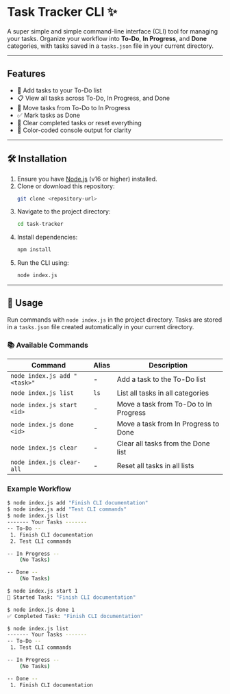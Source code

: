 # Task Tracker CLI ✨

A super simple and simple command-line interface (CLI) tool for managing your tasks. Organize your workflow into **To-Do**, **In Progress**, and **Done** categories, with tasks saved in a `tasks.json` file in your current directory.

---

##  Features

- 📝 Add tasks to your To-Do list
- 📋 View all tasks across To-Do, In Progress, and Done
- 🚀 Move tasks from To-Do to In Progress
- ✅ Mark tasks as Done
- 🧹 Clear completed tasks or reset everything
- 🎨 Color-coded console output for clarity

---

## 🛠️ Installation

1. Ensure you have [Node.js](https://nodejs.org/) (v16 or higher) installed.
2. Clone or download this repository:
   ```bash
   git clone <repository-url>
   ```
3. Navigate to the project directory:
   ```bash
   cd task-tracker
   ```
4. Install dependencies:
   ```bash
   npm install
   ```
5. Run the CLI using:
   ```bash
   node index.js
   ```

---

## 🚀 Usage

Run commands with `node index.js` in the project directory. Tasks are stored in a `tasks.json` file created automatically in your current directory.

### 📚 Available Commands

| Command | Alias | Description |
|---------|-------|-------------|
| `node index.js add "<task>"` | - | Add a task to the To-Do list |
| `node index.js list` | `ls` | List all tasks in all categories |
| `node index.js start <id>` | - | Move a task from To-Do to In Progress |
| `node index.js done <id>` | - | Move a task from In Progress to Done |
| `node index.js clear` | - | Clear all tasks from the Done list |
| `node index.js clear-all` | - | Reset all tasks in all lists |

### Example Workflow

```bash
$ node index.js add "Finish CLI documentation"
$ node index.js add "Test CLI commands"
$ node index.js list
------- Your Tasks -------
-- To-Do --
 1. Finish CLI documentation
 2. Test CLI commands

-- In Progress --
    (No Tasks)

-- Done --
    (No Tasks)

$ node index.js start 1
🚀 Started Task: "Finish CLI documentation"

$ node index.js done 1
✅ Completed Task: "Finish CLI documentation"

$ node index.js list
------- Your Tasks -------
-- To-Do --
 1. Test CLI commands

-- In Progress --
    (No Tasks)

-- Done --
 1. Finish CLI documentation
```